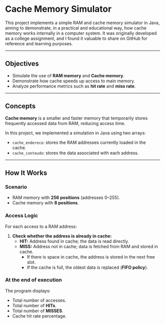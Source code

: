 # Cache Memory Simulator

This project implements a simple RAM and cache memory simulator in Java, aiming to demonstrate, in a practical and educational way, how cache memory works internally in a computer system. It was originally developed as a college assignment, and I found it valuable to share on GitHub for reference and learning purposes.

---

## Objectives

- Simulate the use of **RAM memory** and **Cache memory**.
- Demonstrate how cache speeds up access to main memory.
- Analyze performance metrics such as **hit rate** and **miss rate**.

---

## Concepts

**Cache memory** is a smaller and faster memory that temporarily stores frequently accessed data from RAM, reducing access time.

In this project, we implemented a simulation in Java using two arrays:

- `cache_endereco`: stores the RAM addresses currently loaded in the cache.
- `cache_conteudo`: stores the data associated with each address.

---

## How It Works

### Scenario

- RAM memory with **256 positions** (addresses 0–255).
- Cache memory with **8 positions**.

### Access Logic

For each access to a RAM address:

1. **Check whether the address is already in cache:**
   - **HIT:** Address found in cache; the data is read directly.
   - **MISS:** Address not in cache; data is fetched from RAM and stored in cache.
     - If there is space in cache, the address is stored in the next free slot.
     - If the cache is full, the oldest data is replaced (**FIFO policy**).

### At the end of execution

The program displays:

- Total number of accesses.
- Total number of **HITs**.
- Total number of **MISSES**.
- Cache hit rate percentage.
